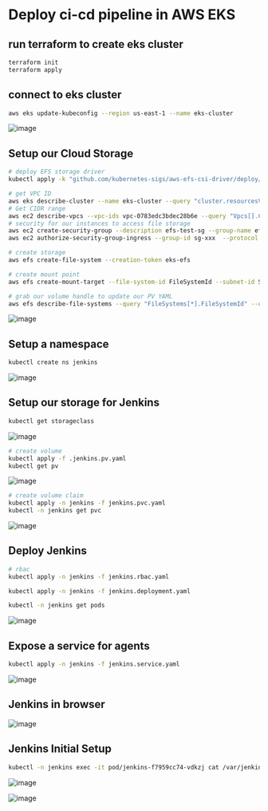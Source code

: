# Deploy ci-cd pipeline in AWS EKS

## run terraform to create eks cluster 
```bash
terraform init
terraform apply
```
## connect to eks cluster
```bash
aws eks update-kubeconfig --region us-east-1 --name eks-cluster
```
![image](https://user-images.githubusercontent.com/58703269/218817003-6f4f6f2a-e36b-4ecb-9690-e07754d27ab6.png)

## Setup our Cloud Storage
```bash
# deploy EFS storage driver
kubectl apply -k "github.com/kubernetes-sigs/aws-efs-csi-driver/deploy/kubernetes/overlays/stable/?ref=master"

# get VPC ID
aws eks describe-cluster --name eks-cluster --query "cluster.resourcesVpcConfig.vpcId" --output text
# Get CIDR range
aws ec2 describe-vpcs --vpc-ids vpc-0783edc3bdec28b6e --query "Vpcs[].CidrBlock" --output text
# security for our instances to access file storage
aws ec2 create-security-group --description efs-test-sg --group-name efs-sg --vpc-id VPC_ID
aws ec2 authorize-security-group-ingress --group-id sg-xxx  --protocol tcp --port 2049 --cidr VPC_CIDR

# create storage
aws efs create-file-system --creation-token eks-efs

# create mount point 
aws efs create-mount-target --file-system-id FileSystemId --subnet-id SubnetID --security-group GroupID

# grab our volume handle to update our PV YAML
aws efs describe-file-systems --query "FileSystems[*].FileSystemId" --output text
```
![image](https://user-images.githubusercontent.com/58703269/218817247-1ec4ceaf-d6d6-4a16-9879-3a22236815b4.png)

## Setup a namespace
```bash
kubectl create ns jenkins
```
![image](https://user-images.githubusercontent.com/58703269/218817911-26e79a7a-cf7d-4949-b7df-dc36869682e1.png)

## Setup our storage for Jenkins
```bash
kubectl get storageclass
```
![image](https://user-images.githubusercontent.com/58703269/218818313-556ddd7e-65ee-42d6-8629-b2d2c4d8b2aa.png)

```bash
# create volume
kubectl apply -f .jenkins.pv.yaml 
kubectl get pv
```
![image](https://user-images.githubusercontent.com/58703269/218818619-fe47c8a4-746c-4904-a8f7-775098e485ce.png)

```bash
# create volume claim
kubectl apply -n jenkins -f jenkins.pvc.yaml
kubectl -n jenkins get pvc
```
![image](https://user-images.githubusercontent.com/58703269/218818804-b71f2b34-ba4e-4451-bbcb-dddbaf67556c.png)

## Deploy Jenkins
```bash
# rbac
kubectl apply -n jenkins -f jenkins.rbac.yaml 

kubectl apply -n jenkins -f jenkins.deployment.yaml

kubectl -n jenkins get pods

```
![image](https://user-images.githubusercontent.com/58703269/218819074-138d07ef-e247-4215-a4e9-af514acd508e.png)

## Expose a service for agents
```bash
kubectl apply -n jenkins -f jenkins.service.yaml 
```
![image](https://user-images.githubusercontent.com/58703269/218819396-3a448942-c6bf-47e7-96a5-a914a81d510a.png)

## Jenkins in browser
![image](https://user-images.githubusercontent.com/58703269/218819573-6643bb68-7182-4fad-9977-4346e77e2672.png)

## Jenkins Initial Setup
```bash
kubectl -n jenkins exec -it pod/jenkins-f7959cc74-vdkzj cat /var/jenkins_home/secrets/initialAdminPassword
```
![image](https://user-images.githubusercontent.com/58703269/218819868-dc34f2df-918a-4ad5-ad6c-539af736e970.png)

![image](https://user-images.githubusercontent.com/58703269/218878698-8ad2509d-f4e9-4a17-bdd2-5e372b176ab2.png)


